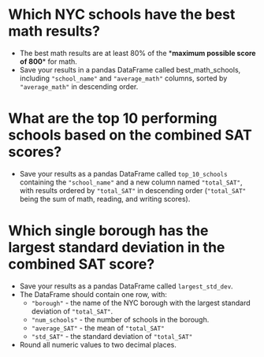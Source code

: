 <h1>Which NYC schools have the best math results?</h1>
<ul>
  <li>
    The best math results are at least 80% of the *<strong>maximum possible score of 800</strong>* for math.
  </li>
  <li>
    Save your results in a pandas DataFrame called best_math_schools, including <code>"school_name"</code> and <code>"average_math"</code> columns, sorted by <code>"average_math"</code> in descending order.
  </li>
</ul>

<h1>What are the top 10 performing schools based on the combined SAT scores?</h1>
<ul>
  <li>Save your results as a pandas DataFrame called <code>top_10_schools</code> containing the <code>"school_name"</code> and a new column named <code>"total_SAT"</code>, with results ordered by <code>"total_SAT"</code> in descending order (<code>"total_SAT"</code> being the sum of math, reading, and writing scores).</li>
</ul>

<h1>Which single borough has the largest standard deviation in the combined SAT score?</h1>
<ul>
  <li>Save your results as a pandas DataFrame called <code>largest_std_dev</code>.</li>
  <li>
    The DataFrame should contain one row, with:
    <ul>
      <li><code>"borough"</code> - the name of the NYC borough with the largest standard deviation of <code>"total_SAT"</code>.</li>
      <li><code>"num_schools"</code> - the number of schools in the borough.</li>
      <li><code>"average_SAT"</code> - the mean of <code>"total_SAT"</code></li>
      <li><code>"std_SAT"</code> - the standard deviation of <code>"total_SAT"</code></li>
    </ul>
  </li>
  <li>Round all numeric values to two decimal places.</li>
</ul>
